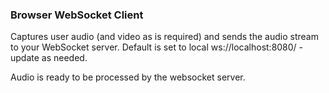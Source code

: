 ### Browser WebSocket Client

Captures user audio (and video as is required) and sends the audio stream
to your WebSocket server. Default is set to local ws://localhost:8080/ - update as needed.

Audio is ready to be processed by the websocket server.
